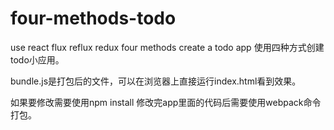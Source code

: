 ﻿# four-methods-todo
use react flux reflux redux four methods create a todo app
使用四种方式创建todo小应用。

bundle.js是打包后的文件，可以在浏览器上直接运行index.html看到效果。

如果要修改需要使用npm install
修改完app里面的代码后需要使用webpack命令打包。
